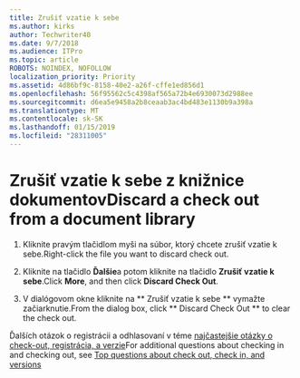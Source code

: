 ```yaml
---
title: Zrušiť vzatie k sebe
ms.author: kirks
author: Techwriter40
ms.date: 9/7/2018
ms.audience: ITPro
ms.topic: article
ROBOTS: NOINDEX, NOFOLLOW
localization_priority: Priority
ms.assetid: 4d86bf9c-8158-40e2-a26f-cffe1ed856d1
ms.openlocfilehash: 56f95562c5c4398af565a72b4e6930073d2988ee
ms.sourcegitcommit: d6ea5e9458a2b8ceaab3ac4bd483e1130b9a398a
ms.translationtype: MT
ms.contentlocale: sk-SK
ms.lasthandoff: 01/15/2019
ms.locfileid: "28311005"
---
```

# <a name="discard-a-check-out-from-a-document-library"></a><span data-ttu-id="448fc-102">Zrušiť vzatie k sebe z knižnice dokumentov</span><span class="sxs-lookup"><span data-stu-id="448fc-102">Discard a check out from a document library</span></span>

1. <span data-ttu-id="448fc-103">Kliknite pravým tlačidlom myši na súbor, ktorý chcete zrušiť vzatie k sebe.</span><span class="sxs-lookup"><span data-stu-id="448fc-103">Right-click the file you want to discard check out.</span></span>
    
2. <span data-ttu-id="448fc-104">Kliknite na tlačidlo **Ďalšie**a potom kliknite na tlačidlo **Zrušiť vzatie k sebe**.</span><span class="sxs-lookup"><span data-stu-id="448fc-104">Click **More**, and then click **Discard Check Out**.</span></span> 
    
3. <span data-ttu-id="448fc-105">V dialógovom okne kliknite na \*\* Zrušiť vzatie k sebe \*\* vymažte začiarknutie.</span><span class="sxs-lookup"><span data-stu-id="448fc-105">From the dialog box, click \*\* Discard Check Out \*\* to clear the check out.</span></span> 
    
<span data-ttu-id="448fc-106">Ďalších otázok o registrácii a odhlasovaní v téme [najčastejšie otázky o check-out, registrácia, a verzie](https://go.microsoft.com/fwlink/?linkid=2018786)</span><span class="sxs-lookup"><span data-stu-id="448fc-106">For additional questions about checking in and checking out, see [Top questions about check out, check in, and versions](https://go.microsoft.com/fwlink/?linkid=2018786)</span></span>
  

